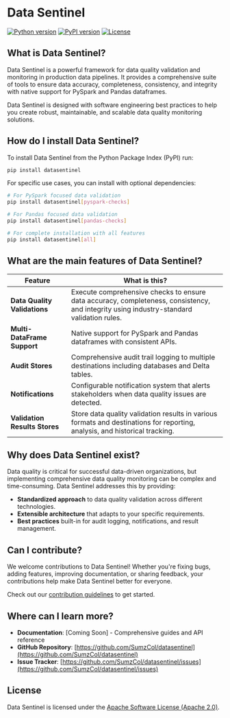 # Data Sentinel

[![Python version](https://img.shields.io/badge/python-3.10%20%7C%203.11%20%7C%203.12%20%7C%203.13-blue.svg)](https://pypi.org/project/datasentinel/)
[![PyPI version](https://badge.fury.io/py/datasentinel.svg)](https://pypi.org/project/datasentinel/)
[![License](https://img.shields.io/badge/license-Apache%202.0-blue.svg)](https://github.com/SumzCol/datasentinel/blob/main/LICENSE)

## What is Data Sentinel?

Data Sentinel is a powerful framework for data quality validation and monitoring in production data pipelines. It provides a comprehensive suite of tools to ensure data accuracy, completeness, consistency, and integrity with native support for PySpark and Pandas dataframes.

Data Sentinel is designed with software engineering best practices to help you create robust, maintainable, and scalable data quality monitoring solutions.

## How do I install Data Sentinel?

To install Data Sentinel from the Python Package Index (PyPI) run:

```bash
pip install datasentinel
```

For specific use cases, you can install with optional dependencies:

```bash
# For PySpark focused data validation
pip install datasentinel[pyspark-checks]

# For Pandas focused data validation
pip install datasentinel[pandas-checks]

# For complete installation with all features
pip install datasentinel[all]
```

## What are the main features of Data Sentinel?

| Feature                       | What is this?                                                                                                                            |
|-------------------------------|------------------------------------------------------------------------------------------------------------------------------------------|
| **Data Quality Validations**  | Execute comprehensive checks to ensure data accuracy, completeness, consistency, and integrity using industry-standard validation rules. |
| **Multi-DataFrame Support**   | Native support for PySpark and Pandas dataframes with consistent APIs.                                                                   |
| **Audit Stores**              | Comprehensive audit trail logging to multiple destinations including databases and Delta tables.                                         |
| **Notifications**             | Configurable notification system that alerts stakeholders when data quality issues are detected.                                         |
| **Validation Results Stores** | Store data quality validation results in various formats and destinations for reporting, analysis, and historical tracking.              |


## Why does Data Sentinel exist?

Data quality is critical for successful data-driven organizations, but implementing comprehensive data quality monitoring can be complex and time-consuming. Data Sentinel addresses this by providing:

- **Standardized approach** to data quality validation across different technologies.
- **Extensible architecture** that adapts to your specific requirements.
- **Best practices** built-in for audit logging, notifications, and result management.

## Can I contribute?

We welcome contributions to Data Sentinel! Whether you're fixing bugs, adding features, improving documentation, or sharing feedback, your contributions help make Data Sentinel better for everyone.

Check out our [contribution guidelines](CONTRIBUTING.md) to get started.

## Where can I learn more?

- **Documentation**: [Coming Soon] - Comprehensive guides and API reference
- **GitHub Repository**: [https://github.com/SumzCol/datasentinel](https://github.com/SumzCol/datasentinel)
- **Issue Tracker**: [https://github.com/SumzCol/datasentinel/issues](https://github.com/SumzCol/datasentinel/issues)

## License

Data Sentinel is licensed under the [Apache Software License (Apache 2.0)](LICENSE).
